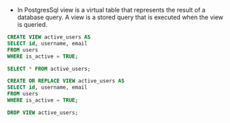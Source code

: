 - In PostgresSql view is a virtual table that represents the result of a database query. A view is a stored query that is executed when the view is queried.
```sql
CREATE VIEW active_users AS
SELECT id, username, email
FROM users
WHERE is_active = TRUE;

SELECT * FROM active_users;

CREATE OR REPLACE VIEW active_users AS
SELECT id, username, email
FROM users
WHERE is_active = TRUE;

DROP VIEW active_users;
```